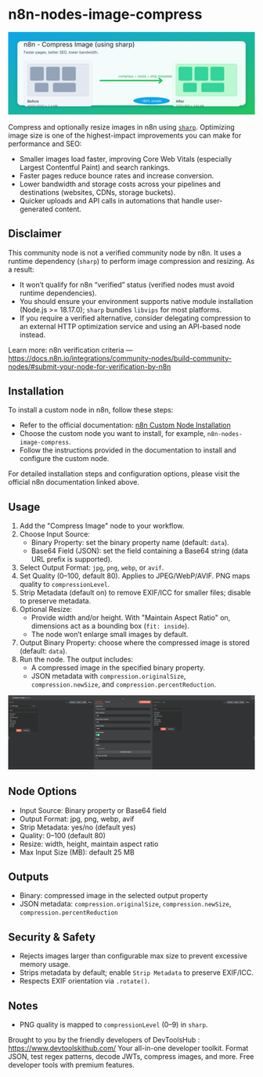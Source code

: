 # n8n-nodes-image-compress

![n8n Image Compress - before and after](./assets/hero.svg)

Compress and optionally resize images in n8n using [`sharp`](https://github.com/lovell/sharp). Optimizing image size is one of the highest-impact improvements you can make for performance and SEO:
- Smaller images load faster, improving Core Web Vitals (especially Largest Contentful Paint) and search rankings.
- Faster pages reduce bounce rates and increase conversion.
- Lower bandwidth and storage costs across your pipelines and destinations (websites, CDNs, storage buckets).
- Quicker uploads and API calls in automations that handle user-generated content.

## Disclaimer
This community node is not a verified community node by n8n. It uses a runtime dependency (`sharp`) to perform image compression and resizing. As a result:
- It won’t qualify for n8n “verified” status (verified nodes must avoid runtime dependencies).
- You should ensure your environment supports native module installation (Node.js >= 18.17.0); `sharp` bundles `libvips` for most platforms.
- If you require a verified alternative, consider delegating compression to an external HTTP optimization service and using an API-based node instead.

Learn more: n8n verification criteria — https://docs.n8n.io/integrations/community-nodes/build-community-nodes/#submit-your-node-for-verification-by-n8n

## Installation

To install a custom node in n8n, follow these steps:

- Refer to the official documentation: [n8n Custom Node Installation](https://docs.n8n.io/integrations/community-nodes/)
- Choose the custom node you want to install, for example, `n8n-nodes-image-compress`.
- Follow the instructions provided in the documentation to install and configure the custom node.

For detailed installation steps and configuration options, please visit the official n8n documentation linked above.

## Usage

1. Add the "Compress Image" node to your workflow.
2. Choose Input Source:
   - Binary Property: set the binary property name (default: `data`).
   - Base64 Field (JSON): set the field containing a Base64 string (data URL prefix is supported).
3. Select Output Format: `jpg`, `png`, `webp`, or `avif`.
4. Set Quality (0–100, default 80). Applies to JPEG/WebP/AVIF. PNG maps quality to `compressionLevel`.
5. Strip Metadata (default on) to remove EXIF/ICC for smaller files; disable to preserve metadata.
6. Optional Resize:
   - Provide width and/or height. With "Maintain Aspect Ratio" on, dimensions act as a bounding box (`fit: inside`).
   - The node won’t enlarge small images by default.
7. Output Binary Property: choose where the compressed image is stored (default: `data`).
8. Run the node. The output includes:
   - A compressed image in the specified binary property.
   - JSON metadata with `compression.originalSize`, `compression.newSize`, and `compression.percentReduction`.

![n8n Image Compress - usage screenshot](./assets/screenshot.png)

## Node Options
- Input Source: Binary property or Base64 field
- Output Format: jpg, png, webp, avif
- Strip Metadata: yes/no (default yes)
- Quality: 0–100 (default 80)
- Resize: width, height, maintain aspect ratio
- Max Input Size (MB): default 25 MB

## Outputs
- Binary: compressed image in the selected output property
- JSON metadata: `compression.originalSize`, `compression.newSize`, `compression.percentReduction`

## Security & Safety
- Rejects images larger than configurable max size to prevent excessive memory usage.
- Strips metadata by default; enable `Strip Metadata` to preserve EXIF/ICC.
- Respects EXIF orientation via `.rotate()`.

## Notes
- PNG quality is mapped to `compressionLevel` (0–9) in `sharp`.


Brought to you by the friendly developers of DevToolsHub : https://www.devtoolskithub.com/
Your all-in-one developer toolkit. Format JSON, test regex patterns, decode JWTs, compress images, and more. Free developer tools with premium features.
